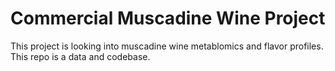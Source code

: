 # Commercial Muscadine Wine Project

This project is looking into muscadine wine metablomics and flavor profiles. This repo is a data and codebase.
